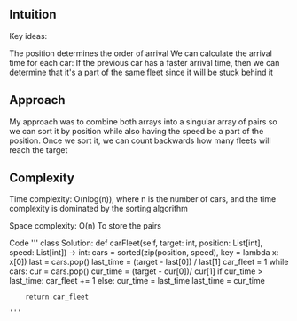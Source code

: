 ## Intuition
Key ideas:

The position determines the order of arrival
We can calculate the arrival time for each car:
If the previous car has a faster arrival time, then we can determine that it's a part of the same fleet since it will be stuck behind it
## Approach
My approach was to combine both arrays into a singular array of pairs so we can sort it by position while also having the speed be a part of the position. Once we sort it, we can count backwards how many fleets will reach the target

## Complexity
Time complexity:
O(nlog(n)), where n is the number of cars, and the time complexity is dominated by the sorting algorithm

Space complexity:
O(n) To store the pairs

Code
'''
class Solution:
    def carFleet(self, target: int, position: List[int], speed: List[int]) -> int:
        cars = sorted(zip(position, speed), key = lambda x: x[0])
        last = cars.pop()
        last_time = (target - last[0]) / last[1]
        car_fleet = 1
        while cars:
            cur = cars.pop()
            cur_time = (target - cur[0])/ cur[1]
            if cur_time > last_time:
                car_fleet += 1
            else:
                cur_time = last_time
            last_time = cur_time

        return car_fleet
```
'''
